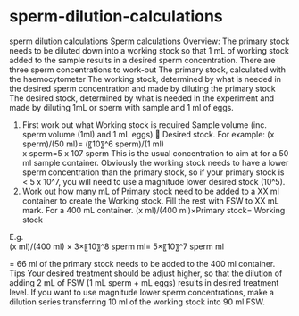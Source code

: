 # sperm-dilution-calculations
sperm dilution calculations
Sperm calculations
Overview: The primary stock needs to be diluted down into a working stock so that 1 mL of working stock added to the sample results in a desired sperm concentration. 
There are three sperm concentrations to work-out
	The primary stock, calculated with the haemocytometer
	The working stock, determined by what is needed in the desired sperm concentration and made by diluting the primary stock
	The desired stock, determined by what is needed in the experiment and made by diluting 1mL or sperm with sample and 1 ml of eggs.
1) First work out what Working stock is required
Sample volume (inc. sperm volume (1ml) and 1 mL eggs)  Desired stock. For example:
 (x sperm)/(50 ml)=  (〖10〗^6  sperm)/(1 ml)         
  x sperm=5 x 107 sperm
This is the usual concentration to aim at for a 50 ml sample container. Obviously the working stock needs to have a lower sperm concentration than the primary stock, so if your primary stock is < 5 x 10^7, you will need to use a magnitude lower desired stock (10^5).
2) Work out how many mL of Primary stock need to be added to a XX ml container to create the Working stock.  Fill the rest with FSW to XX mL mark. For a 400 mL container. 
(x ml)/(400 ml)×Primary stock= Working stock

E.g.  
(x ml)/(400 ml)   ×      3×〖10〗^8 sperm ml= 5×〖10〗^7  sperm ml 

= 66 ml of the primary stock needs to be added to the 400 ml container.
Tips
	Your desired treatment should be adjust higher, so that the dilution of adding 2 mL of FSW (1 mL sperm +  mL eggs) results in desired treatment level. 
If you want to use magnitude lower sperm concentrations, make a dilution series transferring 10 ml of the working stock into 90 ml FSW.
